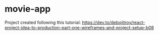 # movie-app
Project created following this tutorial: https://dev.to/debojitroy/react-project-idea-to-production-part-one-wireframes-and-project-setup-b08
